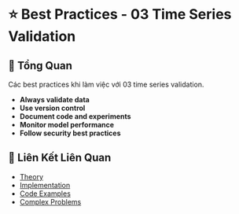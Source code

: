 # ⭐ Best Practices - 03 Time Series Validation

## 🎯 Tổng Quan

Các best practices khi làm việc với 03 time series validation.

- **Always validate data**
- **Use version control**
- **Document code and experiments**
- **Monitor model performance**
- **Follow security best practices**

## 🔗 Liên Kết Liên Quan

- [Theory](./THEORY_03_time_series_validation.md)
- [Implementation](./IMPLEMENTATION_03_time_series_validation.md)
- [Code Examples](./CODE_EXAMPLES_03_time_series_validation.md)
- [Complex Problems](./COMPLEX_PROBLEMS.md)
